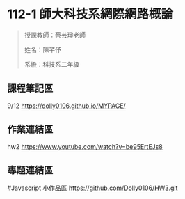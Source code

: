 # 112-1 師大科技系網際網路概論


> 授課教師：蔡芸琤老師
> 
> 姓名：陳芊伃
> 
> 系級：科技系二年級
## 課程筆記區
9/12 https://dolly0106.github.io/MYPAGE/
## 作業連結區
hw2   https://www.youtube.com/watch?v=be95ErtEJs8
## 專題連結區
#Javascript 小作品區
https://github.com/Dolly0106/HW3.git


